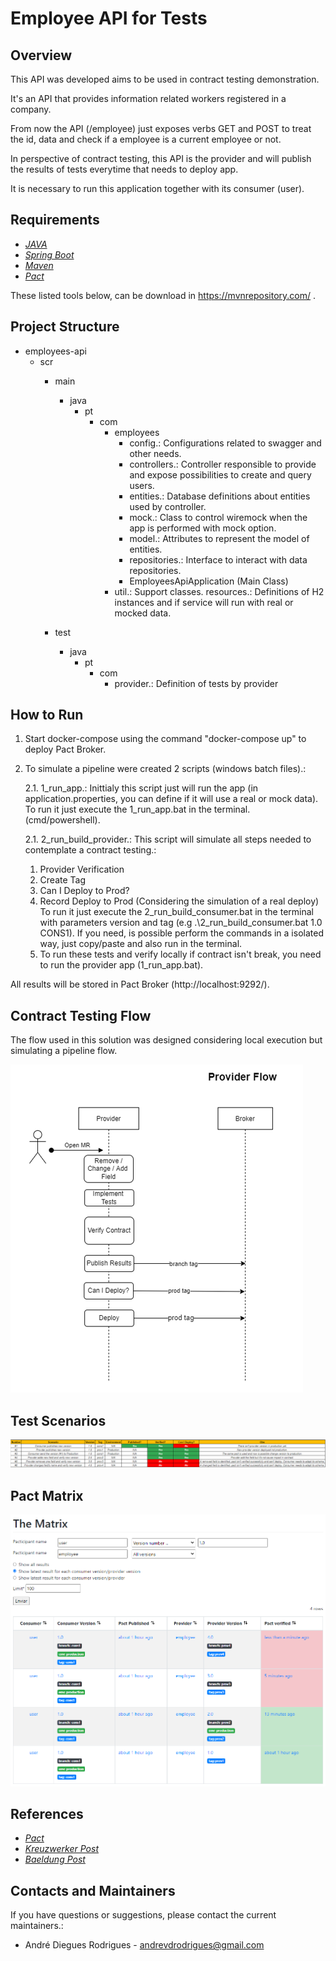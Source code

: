 # Employee API for Tests

## Overview

This API was developed aims to be used in contract testing demonstration.

It's an API that provides information related workers registered in a company.

From now the API (/employee) just exposes verbs GET and POST to treat the id, data and check if a employee is a current
employee or not. 

In perspective of contract testing, this API is the provider and will publish the results of tests everytime that needs to deploy app.

It is necessary to run this application together with its consumer (user).

## Requirements

- [*JAVA*](https://www.oracle.com/br/java/technologies/javase-jdk11-downloads.html)
- [*Spring Boot*](https://spring.io/projects/spring-boot)
- [*Maven*](https://maven.apache.org/download.cgi)
- [*Pact*](https://docs.pact.io/)

These listed tools below, can be download in https://mvnrepository.com/ .

## Project Structure

- employees-api
    - scr
        - main
            - java
              - pt
                  - com
                      - employees
                          - config.: Configurations related to swagger and other needs.
                          - controllers.: Controller responsible to provide and expose possibilities to create and query users.
                          - entities.: Database definitions about entities used by controller.
                          - mock.: Class to control wiremock when the app is performed with mock option.
                          - model.: Attributes to represent the model of entities.
                          - repositories.: Interface to interact with data repositories.
                          - EmployeesApiApplication (Main Class)
                      - util.: Support classes.
                        resources.: Definitions of H2 instances and if service will run with real or mocked data.

        - test
            - java
                - pt
                    - com
                      - provider.: Definition of tests by provider
                      

## How to Run

1. Start docker-compose using the command "docker-compose up" to deploy Pact Broker.

2. To simulate a pipeline were created 2 scripts (windows batch files).:

   2.1. 1_run_app.: Inittialy this script just will run the app (in application.properties, you can define if it will use a real or mock data).
   To run it just execute the 1_run_app.bat in the terminal. (cmd/powershell).

   2.1. 2_run_build_provider.: This script will simulate all steps needed to contemplate a contract testing.:
    1. Provider Verification
    2. Create Tag
    3. Can I Deploy to Prod?
    4. Record Deploy to Prod (Considering the simulation of a real deploy)
       To run it just execute the 2_run_build_consumer.bat in the terminal with parameters version and
       tag (e.g .\2_run_build_consumer.bat 1.0 CONS1).
       If you need, is possible perform the commands in a isolated way, just copy/paste and also run in the terminal.
    5. To run these tests and verify locally if contract isn't break, you need to run the provider app (1_run_app.bat).

All results will be stored in Pact Broker (http://localhost:9292/).

## Contract Testing Flow

The flow used in this solution was designed considering local execution but simulating a pipeline flow.

![](imgs/Provider_Flow.png)

## Test Scenarios

![](imgs/Provider_Tests.png)

## Pact Matrix

![](imgs/Pact_Matrix.png)

## References

- [*Pact*](https://docs.pact.io/)
- [*Kreuzwerker Post*](https://kreuzwerker.de/post/introduction-to-consumer-driven-contract-testing)
- [*Baeldung Post*](https://www.baeldung.com/pact-junit-consumer-driven-contracts)

## Contacts and Maintainers

If you have questions or suggestions, please contact the current maintainers.:

-   André Diegues Rodrigues - andrevdrodrigues@gmail.com

